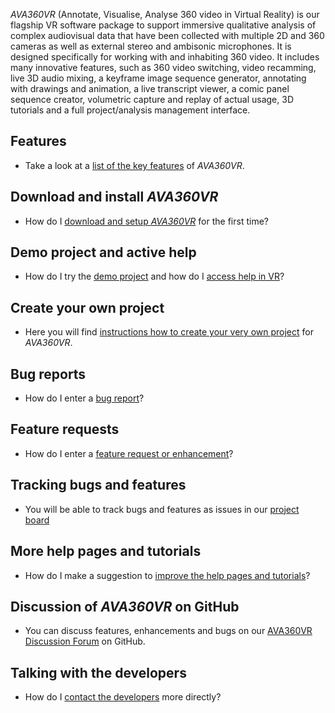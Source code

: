 _AVA360VR_ (Annotate, Visualise, Analyse 360 video in Virtual Reality) is our flagship VR software package to support immersive qualitative analysis of complex audiovisual data that have been collected with multiple 2D and 360 cameras as well as external stereo and ambisonic microphones.
It is designed specifically for working with and inhabiting 360 video.
It includes many innovative features, such as 360 video switching, video recamming, live 3D audio mixing, a keyframe image sequence generator, annotating with drawings and animation, a live transcript viewer, a comic panel sequence creator, volumetric capture and replay of actual usage, 3D tutorials and a full project/analysis management interface.

## Features

- Take a look at a [list of the key features](features.md) of _AVA360VR_.

## Download and install _AVA360VR_

- How do I [download and setup _AVA360VR_](install.md) for the first time?

## Demo project and active help

- How do I try the [demo project](demo.md) and how do I [access help in VR](help.md)?

## Create your own project

- Here you will find [instructions how to create your very own project](project.md) for _AVA360VR_.

## Bug reports

- How do I enter a [bug report](bugreport.md)?

## Feature requests

- How do I enter a [feature request or enhancement](featurerequest.md)?

## Tracking bugs and features

- You will be able to track bugs and features as issues in our [project board](https://github.com/BigSoftVideo/AVA360VR/projects/1)

## More help pages and tutorials

- How do I make a suggestion to [improve the help pages and tutorials](tutorialrequest.md)?

## Discussion of _AVA360VR_ on GitHub

- You can discuss features, enhancements and bugs on our [AVA360VR Discussion Forum](https://github.com/BigSoftVideo/AVA360VR/discussions) on GitHub.

## Talking with the developers

- How do I [contact the developers](contact.md) more directly?
